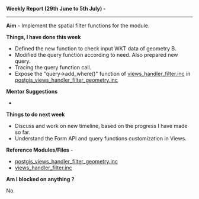 **Weekly Report (29th June to 5th July) -**

***

**Aim** - Implement the spatial filter functions for the module.

**Things, I have done this week**

* Defined the new function to check input WKT data of geometry B.
* Modified the query function according to need. Also prepared new query. 
* Tracing the query function call.  
* Expose the "query->add_where()" function of [views_handler_filter.inc](https://github.com/panwarnaveen9/View-Module-for-Cartaro-GSOC2014/blob/master/cartaro/profiles/cartaro/modules/contrib/views/handlers/views_handler_field.inc) in [postgis_views_handler_filter_geometry.inc](https://github.com/panwarnaveen9/View-Module-for-Cartaro-GSOC2014/blob/20964232f29365a6ff28f54c11b09244936f9eec/cartaro/profiles/cartaro/modules/contrib/postgis/views/postgis_views_handler_filter_geometry.inc) 

**Mentor Suggestions**

* 

**Things to do next week**

* Discuss and work on new timeline, based on the progress I have made so far.
* Understand the Form API and query functions customization in Views.   


**Reference Modules/Files** - 
* [postgis_views_handler_filter_geometry.inc](https://github.com/panwarnaveen9/View-Module-for-Cartaro-GSOC2014/blob/20964232f29365a6ff28f54c11b09244936f9eec/cartaro/profiles/cartaro/modules/contrib/postgis/views/postgis_views_handler_filter_geometry.inc)
* [views_handler_filter.inc](https://github.com/panwarnaveen9/View-Module-for-Cartaro-GSOC2014/blob/20964232f29365a6ff28f54c11b09244936f9eec/cartaro/profiles/cartaro/modules/contrib/views/handlers/views_handler_filter.inc)

**Am I blocked on anything ?**

No.